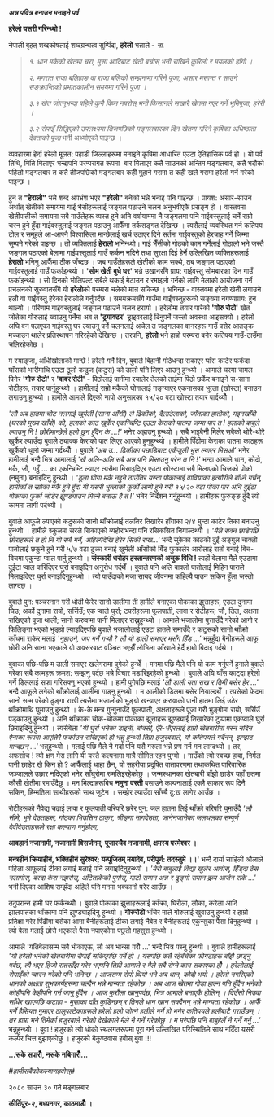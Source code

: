 ***अन्न पवित्र बनाउन मनाइने पर्व***

**हरेलो यसरी गरिन्थ्यो !**

नेपाली बृहत् शब्दकोषलाई शब्दग्रन्थत्व सुम्पिँदा, **हरेलो** भन्नाले - *ना.*

> *१. धान मकैको खेतमा चरा, मुसा आदिबाट खेती बचोस् भनी राखिने कुरिलो र मयलको
> हाँगो ।*
>
> *२. मगरात राजा बलिहाङ वा राजा बलिको सम्झनामा गरिने पूजा; असार मसान्त र
> साउने सङ्क्रान्तिको प्रभातकालीन समयमा गरिने पूजा ।*
>
> *३.१ खेत जोत्नुभन्दा पहिले कुनै विघ्न नपरोस् भनी किसानले सखारै खेतमा गएर गर्ने
> भूमिपूजा; हरेरी ।*
>
> *३.२ रोपाइँ सिद्धिएको उपलक्ष्यमा तिजपछिको मङ्गलवारका दिन खेतमा गरिने कृषिका
> अधिष्ठाता देवताको पूजा* भनी अर्थ्याएको पाइन्छ ।

व्यवहारमा हेर्दा हरेलो मूलत: पहाडी जिल्लाहरूमा मनाइने कृषिमा आधारित एउटा ऐतिहासिक
पर्व हो । यो पर्व तिथि, मिति मिलाएर भन्दापनि परम्परागत रूपमा  बार मिलाएर कतै
साउनको अन्तिम मङ्गलबार, कतै भदौको पहिलो मङ्गलबार त कतै तीजपछिको मङ्गलबार कहीँ
मुहाने गरामा त कहीँ खले गरामा हरेलो गर्ने गरेको पाइन्छ ।

हुन त **"हेरालो"** भन्ने शब्द अपभ्रंश भएर **\"हरेलो\"** बनेको भन्ने भनाइ पनि पाइन्छ
। प्रायश: असार-साउन अर्थात् खेतीको समायमा गाई भैसीहरूलाई जङ्गल पठाउने चलन
अनुभवीएकै प्रसङ्ग हो । वास्तवमा खेतीपातीको समायमा सबै गाउँलेहरू व्यस्त हुने अनि
वर्षायाममा नै जङ्गलमा पनि गाईवस्तुलाई चर्ने राम्रो चरन हुने हुँदा गाईवस्तुलाई जङ्गल
पठाउनु आफैँमा तर्कसङ्गत देखिन्छ । त्यसैलाई व्यवस्थित गर्न कतिपय टोल र समूहले आ-आफ्नै
विश्वासिला मान्छेलाई खर्च उठाएर दिने सर्तमा गाईवस्तुको हेरचाह गर्ने जिम्मा सुम्पने गरेको
पाइन्छ । ती व्यक्तिलाई **हेरालो** भनिन्थ्यो। गाई भैँसीको गोठको काम गर्नेलाई गोठालो
भने जस्तै जङ्गल पठाएको बेलामा गाईवस्तुलाई गाउँ फर्कन नदिने तथा सुरक्षा दिई
हेर्ने उल्लिखित व्यक्तिहरूलाई **हेरालो** भनिनु आफैँमा ठीक जँच्दछ । जब गाउँलेहरूले खेतीको
काम सक्थे, तब जङ्गल पठाएको गाईवस्तुलाई गाउँ फर्काइन्थ्यो । **\'सोम खेती बुधे घर\'**
भन्ने उखानसँगै प्राय: गाईवस्तु सोमबारका दिन गाउँ फर्काइन्थ्यो । सो दिनको भोलिपल्ट
सबैले थकाई मेटाउन र रमाइलो गर्नको लागि मेलाको आयोजना गर्ने प्रचलनको सुरुवातसँगै यो
**हरेलो**को परम्परा चलेको मान्न सकिन्छ । भनिन्छ - वास्तवमा हरेलो खेती लगाउने हली
वा गाईवस्तु हेरेका हेरालोले गर्नुपर्दछ । समयक्रमसँगै गाउँमा गाईवस्तुहरूको सङ्ख्या
नगण्यप्राय: हुन थाल्यो । परिणाम गाईवस्तुलाई जङ्गल पठाउने चलन हरायो । हरेलोमा तयार
पारेको **\'गोरु रोटो\'** खेत जोतेका गोरुलाई ख्वाउनु पर्नेमा अब त **\'ट्र्याक्टर\'**
ड्राइवरलाई दिनुपर्ने जस्तो अवस्था आइसक्यो । हरेलो अघि वन पठाएका गाईवस्तु घर ल्याउनु
पर्ने चलनलाई अचेल त जङ्गलका वानरहरू गाउँ पसेर आतङ्क मच्चाउन थालेर प्रतिस्थापन
गरिरहेको देखिन्छ । तरपनि, **हरेलो** भने हाम्रो परम्परा बनेर कतिपय गाउँ-ठाउँमा
चलिरहेकोछ ।

म स्याङ्जा, आँधीखोलाको मान्छे ! हरेलो गर्ने दिन, बुवाले बिहानी गोठेधन्दा सकाएर घाँस
काटेर फर्कंदा घाँसको भारीमाथि एउटा ठूलो कडुज (कटुस) को डालो पनि लिएर आउनु हुन्थ्यो
। आमाले घरमा चामल पिनेर **\'गोरु रोटो\'** र **\'वावर रोटी\'** - पिठोलाई
पानीमा रयालेर तेलको ताईमा पिठो छर्केर बनाइने स-साना रोटीहरू, तयार पार्नुहुन्थ्यो ।
हामीलाई राम्रो मकैको घोगालाई नङ्ग्याएर एकनासका भुत्ला (खोस्टा) बनाउन लगाउनु
हुन्थ्यो । हामीले आमाले दिएको नापो अनुसारका १५/२० वटा खोस्टा तयार पार्दथ्यौँ ।

*\'लौ अब हातमा चोट नलगाई खुर्मली (साना आँसी) ले ढिकीको, दैलाठेलाको, जाँताका
हातोको, मइनखाँबो (घरको मुख्य खाँबो) को, हलाको काठ खुर्केर एकन्चिम्टि एउटा केराको
पातमा जम्मा पार त ! हलाको बाबुले ल्याउनु नि ! छोरीमान्छेले हलो छुन हुँदैन के \...!\'*
भनेर अह्राउनु हुन्थ्यो । सबै भाइबैनी मिलेर सबैको थोरै-थोरै खुर्केर ल्याउँदा बुवाले ठ्याक्क
केराको पात लिएर आएको हुनुहुन्थ्यो । हामीले पिँढीमा केराका पातमा काठहरू खुर्केको धुलो
जम्मा गर्दथ्यौँ । बुवाले *\'अब उ\... ढिकीका पछाडिबाट एकँजुली भुस ल्याएर मिसओ\'*
भनेर हामीलाई भन्दै भित्र आमालाई *\'खै अलि-अलि सबै अन्न पनि मिसाउनु परेन त नि !\'*
भन्दा आमाले धान, कोदो, मकै, जौ, गहुँ \... का एकन्चिम्टि ल्याएर त्यसैमा मिसाइदिएर
एउटा खोस्टामा सबै मिलाएको चिजको पोको (नमुना) बनाइदिनु हुन्थ्यो । *\'ठूला घोगा मकै
नहुने ठाउँतिर यस्ता पोकालाई वावियाका हत्यौरीले बाँध्ने गर्चन्, हामीकाँ त सप्रेका मकै हुने
हुँदा यी यसरी भुत्लाको फुर्को लामो हुने गरी १५/२० वटा पोका पार अनि दुईटा पोकाका
फुर्का जोडेर झुण्ड्याउन मिल्ने बनाऊ है त !\'* भनेर निर्देशन गर्नुहुन्थ्यो । हामीहरू फुरुङ्ङ
हुँदै त्यो काममा लागी पर्दथ्यौँ ।

बुवाले आफूले ल्याएको कटुसको सानो थाँक्रोलाई तलतिर तिखारेर हाँगाका २/४ मुन्टा काटेर
तिका बनाउनु हुन्थ्यो । हामीले स्कुलमा सरले सिकाएको व्यहोराभन्दा पनि रसिकसित
नियाल्दथ्यौँ । *\'मैले सक्न छाडेपछि छोराहरूले त हो नि यो सबै गर्ने, अहिल्यैदेखि हेरेर
सिकी राख\...\'* भन्दै सुकेका काठको दुई अङ्गुल चाक्लो पातोलाई छकुने हुने गरी ५/७ वटा
टुक्रा बनाई खुर्मली आँसीको बिँड फुकालेर आरोलाई रातो बनाई बिच-बिचमा एकुन्टा प्वाल
पार्नु हुन्थ्यो । **संस्कारी धरोहर हस्तान्तरणको अचुक विधि !** त्यही बेलामा मैले एउटामा
दुईटा प्वाल पारिदिएर घुर्रा बनाइदिन अनुरोध गर्दथेँ । बुवाले पनि अलि बाक्लो पातोलाई
मिहिन पाराले मिलाइदिएर घुर्रा बनाइदिनुहुन्थ्यो । त्यो पाउँदाको मजा सायद जीवनमा
कहिल्यै पाउन सकिन हुँला जस्तो लाग्दछ ।

बुवाले पुन: पञ्चस्नान गरी धोती फेरेर सानो डालीमा ती हामीले बनाएका पोकाका झुत्ताहरू,
एउटा दुनामा घिउ; अर्को दुनामा रायो, सर्सिउँ; एक प्वाले घुर्रा; टपरीहरूमा फूलपाती,
लावा र रोटीहरू; जौ, तिल, अक्षता राखिएको पूजा थाली; सानो करुवामा पानी मिलाएर
राख्नुहुन्थ्यो । आमाले भजालोमा पुत्ताउँदै गरेको आगो र फिलिङ्गा भएको भुङ्ग्रो ल्याइदिएपछि
बुवाले भजालोलाई एउटा हातले समाउँदै र कटुसको सानो थाँक्रो काँधमा राकेर मलाई
*\'नुहाउने, जप गर्ने गर्‍यौ ? लौ यो डाली समाएर मसँग हिँड \...\'* भन्नुहुँदा बैनीहरूले
आफू छोरी अनि साना भएकाले यो अवसरबाट वञ्चित भएझैँ लोभिला आँखाले हेर्दै हाम्रो बिदाइ
गर्दथे ।

बुवाका पछि-पछि म डाली समाएर खलेगरामा पुगेको हुन्थेँ । मनमा पछि मैले पनि यो काम
गर्नुपर्ने हुनाले बुवाले गरेका सबै कामहरू क्रमश: सम्झनु पर्दछ भन्ने विचार मडारिइरहेको
हुन्थ्यो । बुवाले अघि घाँस काट्दा हरेलो गर्ने डिललाई सफा गरिसक्नु भएको हुन्थ्यो । हामी
पुगेपछि मलाई *\'लौ डाली यता राख र तिमी बसेर हेर \...\'* भन्दै आफूले लगेको
थाँक्रोलाई आलीमा गाड्नु हुन्थ्यो । म आलीको डिलमा बसेर नियाल्दथेँ । त्यसेको फेदमा सानो
सम्म परेको ढुङ्गा राखी त्यसैमा भजालोको भुङ्ग्रो खन्याएर करुवाको पानी हातमा लिई उठेर
थाँक्रोमाथि घुमाउनु हुन्थ्यो । के-के मन्त्र गुन्गुनाउँदै फूलपाती, अक्षताहरूले पूजा गरी
भुङ्ग्रोमा रायो, सर्सिउँ पड्काउनु हुन्थ्यो । अनि थाँक्राका चोक-चोकमा पोकाका झुत्ताहरू
झुण्ड्याई तिखारेका टुप्पामा एकप्वाले घुर्रा छिराइदिनु हुन्थ्यो । त्यसैबेला *\'यी घुर्रा
भनेका डाइनी, बोक्सी, ऐँर-भँएरलाई हाम्रो खेतबारीमा पस्न नदिन ऐनाका रूपमा आएतिरै
फर्काउन राखिएको हो भन्नु हुन्थ्यो तिम्रा हजुरबबाले, यो कतिपयले गर्दैनन्, झण्झट मान्दछन्
\...\'* भन्नुहुन्थ्यो । मलाई पछि मैले नै गर्दा पनि यसै गरुला भन्ने प्रण गर्न मन लाग्दथ्यो
। तर, अफसोच ! त्यो क्षण मेरा लागि यी यस्तै कल्पनामा मात्रै सीमित रहन पुग्यो ।
गाउँको त्यो स्वच्छ हावा, निर्मल पानी छाडेर खै किन हो ? आफैँलाई थाहा छैन, यो सहरीया
प्रदूषित वातावरणमा तथाकथित पारिवारिक जञ्जालले उछार नदिएको भनेर साँघुरोमा
रुमलिइरहेकोछु । जन्मस्थानका खेतबारी बाँझो छाडेर यहाँ छतमा कौसी खेतीमा रमाउँदैछु । मन
मिल्दाहरूबिच **नमुना वस्ती** बसाउने कल्पनालाई एक्लै साकार रूप दिनै सकिन, हिम्मतिला
साथीहरूको साथ जुटेन । सम्झेर ल्याउँदा साँच्चै दु:ख लागेर आउँछ ।

रोटीहरूको नैवेद्य चढाई लावा र फूलपाती वरिपरि छरेर पुन: जल हातमा लिई थाँक्रो
वरिपरि घुमाउँदै *\'लौ सीमे, भुमे देउताहरू, गोठका भिउसिन ठाकुर, श्रीङ्गा नागदेउता,
जानेनजानेका जलथलका सम्पूर्ण देवीदेउताहरूले रक्षा कल्याण गर्नुहोला,*

**आवहानं नजानामी, नजानामी विसर्जनम्; पूजास्चैव नजानामी, क्षमस्य परमेश्वर ।**

**मन्त्रहीनं क्रियाहीनं, भक्तिहीनं सुरेश्वर; यत्पूजितम् मयादेव, परीपूर्ण: तदस्तुमे ।।\'**
भन्दै दायाँ साहिंली औलाले पहिला आफूलाई टीका लगाई मलाई पनि लगाइदिनुहुन्थ्यो ।
*\'मेरो बाबुलाई विद्या खुलेर आवोस्, हिँड्दा ठेस नलागोस्, बस्दा केश नझरोस्, आँटेताकेको
पुगोस्, माटो समान अन्न र ढुङ्गो समान द्रव्य आर्जन सके \...\'* भनी दिएका आशिष
सम्झँदा अहिले पनि मनमा भक्कानो परेर आउँछ ।

तदुपरान्त हामी घर फर्कन्थ्यौँ । बुवाले पोकाका झुत्ताहरूलाई काँक्रा, घिरौँला, लौका,
करेला आदि झालपातका थाँक्रामा पनि झुण्ड्याइदिनु हुन्थ्यो । **गोरुरोटो** भाँचेर माले
गोरुलाई खुवाउनु हुन्थ्यो र हाम्रो प्रतिक्षा गरेर पिँढीमा बसेका आमा बैनीहरूलाई टीका
लगाई नैबेत र बैनीहरूलई एकुन्सुका पैसा दिनुहुन्थ्यो । त्यो बेला मलाई छोरो भएकाले पैसा
नपाएकोमा पछुतो महसुस हुन्थ्यो ।

आमाले \'यतिबेलासम्म सबै भोकाएऊ, लौ अब भान्सा गरौँ \...\' भन्दै भित्र पस्नु हुन्थ्यो ।
बुवाले हामीहरूलाई *\'यो हरेलो भनेको खेतबारीमा रोपाइँ सकिएपछि गर्ने हो । यसपछि कतै
रहेबँचेका फोगटाहरू बाँझै छाड्नु पर्दछ, त्यै भएर हिजो रातसाँझ गरेर भएपनि तिम्री आमाले र
मैले सबै रोप्ने काम सकाएका हौँ । हरेलोलाई रोपाइँको न्वारन गरेको पनि भनिन्छ । आजसम्म
रोपो थियो भने अब धान, कोदो भयो । हरेलो नगरिएको धानको अक्षता शुभकार्यहरूमा चल्दैन
भन्ने मान्यता रहेकोछ । अब आज खेतमा गोडा हाल्न पनि हुँदैन भनेको कोहीपनि केहीपनि गर्न
जानु हुँदैन । आज फुरौला खानुपर्दछ, भित्र आमाले बनाएकै होलिन् । दिउँसो निउवा साँधेर
खाएपछि कटाहा - मुसाका दाँत कुडिन्छन् र तिनले धान खान सक्दैनन् भन्ने मान्यता रहेकोछ ।
आफैँ गर्ने हैसियत गुमाएर ठालुपल्टेकाहरूले हरेलो हलो जोत्ने हलीले गर्ने हो भनेर कतिपयले
हलीबाटै गराउँछन् । तर हाम्रा भने तिमेर्का हजुरबाले गरेको देखेकाले मैले नै गर्ने गरेकोछु । म
मरेपछि पनि बाबुहेर्ले नै गर्ने गर्नु \...\'* भन्नुहुन्थ्यो । बुवा ! हजुरको त्यो धोको
स्थलगतरूपमा पूरा गर्न उल्लिखित परिस्थितिले साथ नदिँदा यसरी कल्पेर चित्त बुझाएकोछु ।
हजुरको बैकुण्ठवास हवोस् बुवा !!!

**\...सके सपारौँ, नसके नबिगारौँ\...**

*#हामीसबैकोकल्याणहवोस्#*

२०८० साउन ३० गते मङ्गलबार

**कीर्तिपुर-२, मध्यनगर, काठमाडौँ ।**
